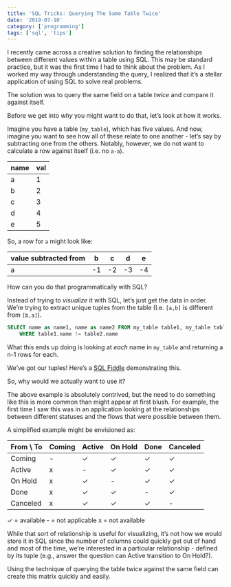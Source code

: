 ```yaml
---
title: 'SQL Tricks: Querying The Same Table Twice'
date: '2019-07-10'
category: ['programming']
tags: ['sql', 'tips']
---
```


I recently came across a creative solution to finding the relationships between different values within a table using SQL. This may be standard practice, but it was the first time I had to think about the problem. As I worked my way through understanding the query, I realized that it’s a stellar application of using SQL to solve real problems.

The solution was to query the same field on a table _twice_ and compare it against itself.

Before we get into _why_ you might want to do that, let’s look at how it works.

Imagine you have a table (`my_table`), which has five values. And now, imagine you want to see how all of these relate to one another - let’s say by subtracting one from the others. Notably, however, we do not want to calculate a row against itself (i.e. no `a-a`).

| name | val |
| ---- | --- |
| a    | 1   |
| b    | 2   |
| c    | 3   |
| d    | 4   |
| e    | 5   |

So, a row for `a` might look like:

| value subtracted from | b   | c   | d   | e   |
| --------------------- | --- | --- | --- | --- |
| a                     | -1  | -2  | -3  | -4  |

How can you do that programmatically with SQL?

Instead of trying to _visualize_ it with SQL, let’s just get the data in order. We’re trying to extract unique tuples from the table (I.e. `[a,b]` is different from `[b,a]`).

```sql
SELECT name as name1, name as name2 FROM my_table table1, my_table table2
    WHERE table1.name != table2.name
```

What this ends up doing is looking at _each_ name in `my_table` and returning a n-1 rows for each.

We’ve got our tuples! Here’s a [SQL Fiddle](http://sqlfiddle.com/#!17/e3156/8) demonstrating this.

So, why would we actually want to use it?

The above example is absolutely contrived, but the need to do something like this is more common than might appear at first blush. For example, the first time I saw this was in an application looking at the relationships between different statuses and the flows that were possible between them.

A simplified example might be envisioned as:

| From \ To | Coming | Active | On Hold | Done | Canceled |
| --------- | ------ | ------ | ------- | ---- | -------- |
| Coming    | -      | ✓      | ✓       | ✓    | ✓        |
| Active    | x      | -      | ✓       | ✓    | ✓        |
| On Hold   | x      | ✓      | -       | ✓    | ✓        |
| Done      | x      | ✓      | ✓       | -    | ✓        |
| Canceled  | x      | ✓      | ✓       | ✓    | -        |

✓ = available
\- = not applicable
x = not available

While that sort of relationship is useful for visualizing, it’s not how we would store it in SQL since the number of columns could quickly get out of hand and most of the time, we’re interested in a particular relationship - defined by its tuple (e.g., answer the question can Active transition to On Hold?).

Using the technique of querying the table twice against the same field can create this matrix quickly and easily.
